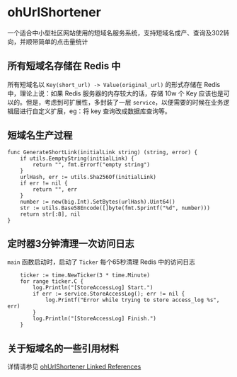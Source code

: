 # ohUrlShortener

一个适合中小型社区网站使用的短域名服务系统，支持短域名成产、查询及302转向，并顺带简单的点击量统计

## 所有短域名存储在 Redis 中

所有短域名以 `Key(short_url) -> Value(original_url)` 的形式存储在 Redis 中，理论上说：如果 Redis 服务器的内存较大的话，存储 10w 个 Key 应该也是可以的。但是，考虑到可扩展性，多封装了一层 `service`，以便需要的时候在业务逻辑层进行自定义扩展，eg：将 key 查询改成数据库查询等。  

## 短域名生产过程

```
func GenerateShortLink(initialLink string) (string, error) {
	if utils.EemptyString(initialLink) {
		return "", fmt.Errorf("empty string")
	}
	urlHash, err := utils.Sha256Of(initialLink)
	if err != nil {
		return "", err
	}
	number := new(big.Int).SetBytes(urlHash).Uint64()
	str := utils.Base58Encode([]byte(fmt.Sprintf("%d", number)))
	return str[:8], nil
}
```

## 定时器3分钟清理一次访问日志

`main` 函数启动时，启动了 `Ticker` 每个65秒清理 Redis 中的访问日志

```
	ticker := time.NewTicker(3 * time.Minute)
	for range ticker.C {
		log.Println("[StoreAccessLog] Start.")
		if err := service.StoreAccessLog(); err != nil {
			log.Printf("Error while trying to store access_log %s", err)
		}
		log.Println("[StoreAccessLog] Finish.")
	}
```

## 关于短域名的一些引用材料

详情请参见 [ohUrlShortener Linked References](references.md)

